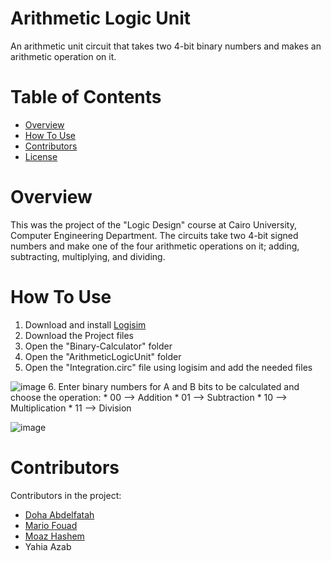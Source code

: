 # Arithmetic Logic Unit
An arithmetic unit circuit that takes two 4-bit binary numbers and makes an arithmetic operation on it.
# Table of Contents
* [Overview](#Overview)
* [How To Use](#How-To-Use)
* [Contributors](#Contributors)
* [License](./LICENSE)
# Overview
This was the project of the "Logic Design" course at Cairo University, Computer Engineering Department. The circuits take two 4-bit signed numbers and make one of the four arithmetic operations on it; adding, subtracting, multiplying, and dividing.
# How To Use
1. Download and install [Logisim](https://sourceforge.net/projects/circuit/files/latest/download)
2. Download the Project files
3. Open the "Binary-Calculator" folder
4. Open the "ArithmeticLogicUnit" folder
5. Open the "Integration.circ" file using logisim and add the needed files


![image](https://github.com/mariofouad/CPU-Scheduler/assets/119708778/f1ceba01-9b16-4438-a4db-ecc8391fda9b)
6. Enter binary numbers for A and B bits to be calculated and choose the operation:
     * 00 --> Addition
     * 01 --> Subtraction
     * 10 --> Multiplication
     * 11 --> Division


![image](https://github.com/mariofouad/CPU-Scheduler/assets/119708778/b2a97d1d-9aed-49f6-86fa-592d305f8d47)
# Contributors
Contributors in the project:
* [Doha Abdelfatah](https://github.com/DohaBeltagy)
* [Mario Fouad](https://github.com/mariofouad)
* [Moaz Hashem](https://github.com/Pixels57)
* Yahia Azab

